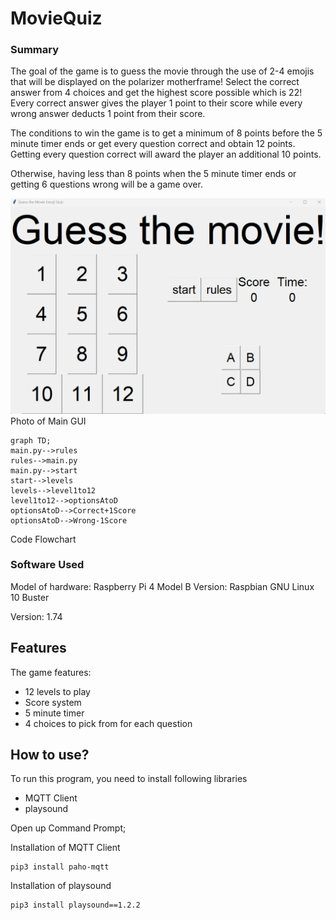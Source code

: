 # MovieQuiz
### Summary
The goal of the game is to guess the movie through the use of 2-4 emojis that will be displayed on the polarizer motherframe! Select the correct answer from 4 choices and get the highest score possible which is 22! Every correct answer gives the player 1 point to their score while every wrong answer deducts 1 point from their score.

The conditions to win the game is to get a minimum of 8 points before the 5 minute timer ends or get every question correct and obtain 12 points. Getting every question correct will award the player an additional 10 points.

Otherwise, having less than 8 points when the 5 minute timer ends or getting 6 questions wrong will be a game over.

![Main GUI](/Images/GUI.png)
Photo of Main GUI


```mermaid
graph TD;
main.py-->rules
rules-->main.py
main.py-->start
start-->levels
levels-->level1to12
level1to12-->optionsAtoD
optionsAtoD-->Correct+1Score
optionsAtoD-->Wrong-1Score
```
Code Flowchart
### Software Used
Model of hardware: Raspberry Pi 4 Model B
Version: Raspbian GNU Linux 10 Buster

Version: 1.74 

## Features
The game features:
- 12 levels to play
- Score system
- 5 minute timer
- 4 choices to pick from for each question

## How to use?

To run this program, you need to install following libraries
- MQTT Client
- playsound 

Open up Command Prompt;

Installation of MQTT Client
```
pip3 install paho-mqtt
```

Installation of playsound
```
pip3 install playsound==1.2.2
```

## 
